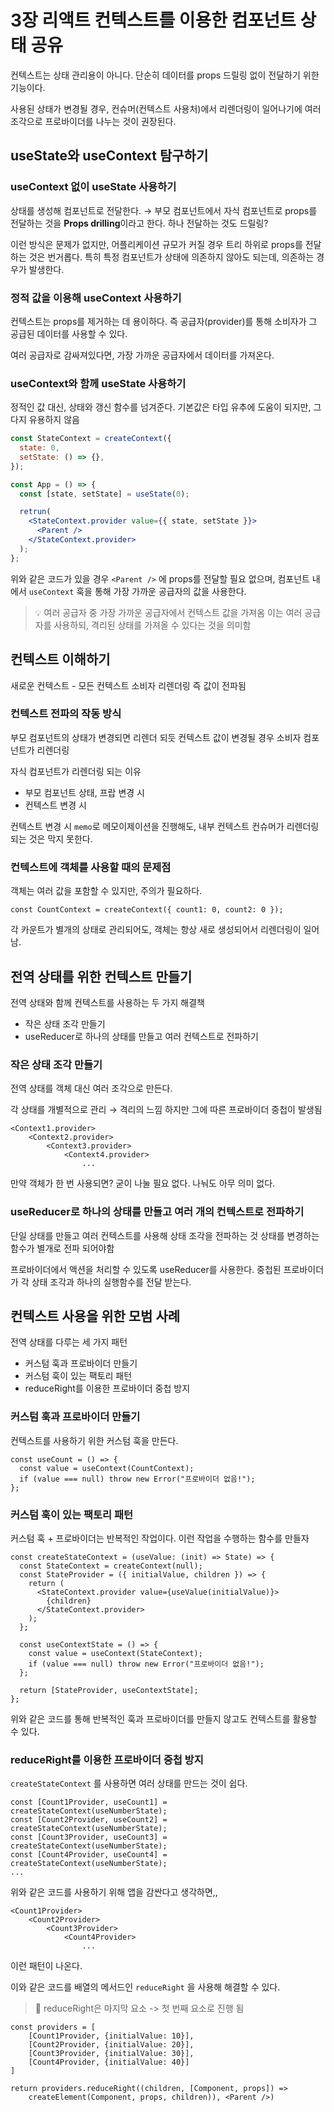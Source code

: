 # 3장 리액트 컨텍스트를 이용한 컴포넌트 상태 공유

컨텍스트는 상태 관리용이 아니다. 단순히 데이터를 props 드릴링 없이 전달하기 위한 기능이다.

사용된 상태가 변경될 경우, 컨슈머(컨텍스트 사용처)에서 리렌더링이 일어나기에 여러 조각으로 프로바이더를 나누는 것이 권장된다.

## useState와 useContext 탐구하기

### useContext 없이 useState 사용하기

상태를 생성해 컴포넌트로 전달한다. → 부모 컴포넌트에서 자식 컴포넌트로 props를 전달하는 것을 **Props drilling**이라고 한다. 하나 전달하는 것도 드릴링?

이런 방식은 문제가 없지만, 어플리케이션 규모가 커질 경우 트리 하위로 props를 전달하는 것은 번거롭다. 특히 특정 컴포넌트가 상태에 의존하지 않아도 되는데, 의존하는 경우가 발생한다.

### 정적 값을 이용해 useContext 사용하기

컨텍스트는 props를 제거하는 데 용이하다. 즉 공급자(provider)를 통해 소비자가 그 공급된 데이터를 사용할 수 있다.

여러 공급자로 감싸져있다면, 가장 가까운 공급자에서 데이터를 가져온다.

### useContext와 함께 useState 사용하기

정적인 값 대신, 상태와 갱신 함수를 넘겨준다. 기본값은 타입 유추에 도움이 되지만, 그다지 유용하지 않음

```jsx
const StateContext = createContext({
  state: 0,
  setState: () => {},
});

const App = () => {
  const [state, setState] = useState(0);

  retrun(
    <StateContext.provider value={{ state, setState }}>
      <Parent />
    </StateContext.provider>
  );
};
```

위와 같은 코드가 있을 경우 `<Parent />` 에 props를 전달할 필요 없으며, 컴포넌트 내에서 `useContext` 훅을 통해 가장 가까운 공급자의 값을 사용한다.

> 💡 여러 공급자 중 가장 가까운 공급자에서 컨텍스트 값을 가져옴
> 이는 여러 공급자를 사용하되, 격리된 상태를 가져올 수 있다는 것을 의미함

## 컨텍스트 이해하기

새로운 컨텍스트 - 모든 컨텍스트 소비자 리렌더링 즉 값이 전파됨

### 컨텍스트 전파의 작동 방식

부모 컴포넌트의 상태가 변경되면 리렌더 되듯 컨텍스트 값이 변경될 경우 소비자 컴포넌트가 리렌더링

자식 컴포넌트가 리렌더링 되는 이유

- 부모 컴포넌트 상태, 프랍 변경 시
- 컨텍스트 변경 시

컨텍스트 변경 시 `memo`로 메모이제이션을 진행해도, 내부 컨텍스트 컨슈머가 리렌더링 되는 것은 막지 못한다.

### 컨텍스트에 객체를 사용할 때의 문제점

객체는 여러 값을 포함할 수 있지만, 주의가 필요하다.

```tsx
const CountContext = createContext({ count1: 0, count2: 0 });
```

각 카운트가 별개의 상태로 관리되어도, 객체는 항상 새로 생성되어서 리렌더링이 일어남.

## 전역 상태를 위한 컨텍스트 만들기

전역 상태와 함께 컨텍스트를 사용하는 두 가지 해결책

- 작은 상태 조각 만들기
- useReducer로 하나의 상태를 만들고 여러 컨텍스트로 전파하기

### 작은 상태 조각 만들기

전역 상태를 객체 대신 여러 조각으로 만든다.

각 상태를 개별적으로 관리 → 격리의 느낌
하지만 그에 따른 프로바이더 중첩이 발생됨

```tsx
<Context1.provider>
	<Context2.provider>
		<Context3.provider>
			<Context4.provider>
				...
```

만약 객체가 한 번 사용되면? 굳이 나눌 필요 없다. 나눠도 아무 의미 없다.

### useReducer로 하나의 상태를 만들고 여러 개의 컨텍스트로 전파하기

단일 상태를 만들고 여러 컨텍스트를 사용해 상태 조각을 전파하는 것
상태를 변경하는 함수가 별개로 전파 되어야함

프로바이더에서 액션을 처리할 수 있도록 useReducer를 사용한다. 중첩된 프로바이더가 각 상태 조각과 하나의 실행함수를 전달 받는다.

## 컨텍스트 사용을 위한 모범 사례

전역 상태를 다루는 세 가지 패턴

- 커스텀 훅과 프로바이더 만들기
- 커스텀 훅이 있는 팩토리 패턴
- reduceRight를 이용한 프로바이더 중첩 방지

### 커스텀 훅과 프로바이더 만들기

컨텍스트를 사용하기 위한 커스텀 훅을 만든다.

```tsx
const useCount = () => {
  const value = useContext(CountContext);
  if (value === null) throw new Error("프로바이더 없음!");
};
```

### 커스텀 훅이 있는 팩토리 패턴

커스텀 훅 + 프로바이더는 반복적인 작업이다. 이런 작업을 수행하는 함수를 만들자

```tsx
const createStateContext = (useValue: (init) => State) => {
  const StateContext = createContext(null);
  const StateProvider = ({ initialValue, children }) => {
    return (
      <StateContext.provider value={useValue(initialValue)}>
        {children}
      </StateContext.provider>
    );
  };

  const useContextState = () => {
    const value = useContext(StateContext);
    if (value === null) throw new Error("프로바이더 없음!");
  };

  return [StateProvider, useContextState];
};
```

위와 같은 코드를 통해 반복적인 훅과 프로바이더를 만들지 않고도 컨텍스트를 활용할 수 있다.

### reduceRight를 이용한 프로바이더 중첩 방지

`createStateContext` 를 사용하면 여러 상태를 만드는 것이 쉽다.

```tsx
const [Count1Provider, useCount1] = createStateContext(useNumberState);
const [Count2Provider, useCount2] = createStateContext(useNumberState);
const [Count3Provider, useCount3] = createStateContext(useNumberState);
const [Count4Provider, useCount4] = createStateContext(useNumberState);
...
```

위와 같은 코드를 사용하기 위해 앱을 감싼다고 생각하면,,

```tsx
<Count1Provider>
	<Count2Provider>
		<Count3Provider>
			<Count4Provider>
				...
```

이런 패턴이 나온다.

이와 같은 코드를 배열의 메서드인 `reduceRight` 을 사용해 해결할 수 있다.

> 🧮 reduceRight은 마지막 요소 -> 첫 번째 요소로 진행 됨

```tsx
const providers = [
	[Count1Provider, {initialValue: 10}],
	[Count2Provider, {initialValue: 20}],
	[Count3Provider, {initialValue: 30}],
	[Count4Provider, {initialValue: 40}]
]

return providers.reduceRight((children, [Component, props]) =>
	createElement(Component, props, children)), <Parent />)
```
